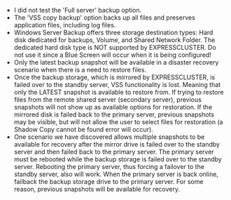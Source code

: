 - I did not test the 'Full server' backup option. 
- The 'VSS copy backup' option backs up all files and preserves application files, including log files.
- Windows Server Backup offers three storage destination types: Hard disk dedicated for backups, Volume, and Shared Network Folder.
The dedicated hard disk type is NOT supported by EXPRESSCLUSTER. Do not use it since a Blue Screen will occur when it is being configured!
- Only the latest backup snapshot will be available in a disaster recovery scenario when there is a need to restore files.
- Once the backup storage, which is mirrored by EXPRESSCLUSTER, is failed over to the standby server, VSS functionality is lost. Meaning that only the LATEST snapshot is available to restore from. If trying to restore files from the remote shared server (secondary server), previous snapshots will not show up as available options for restoration. If the mirrored disk is failed back to the primary server, previous snapshots may be visible, but will not allow the user to select files for restoration (a Shadow Copy cannot be found error will occur).
- One scenario we have discovered allows multiple snapshots to be available for recovery after the mirror drive is failed over to the standby server and then failed back to the primary server. The primary server must be rebooted while the backup storage is failed over to the standby server. Rebooting the primary server, thus forcing a failover to the standby server, also will work. When the primary server is back online, failback the backup storage drive to the primary server. For some reason, previous snapshots will be available for recovery.
